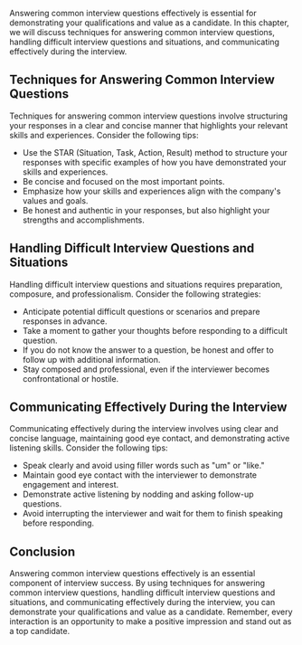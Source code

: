 
Answering common interview questions effectively is essential for demonstrating your qualifications and value as a candidate. In this chapter, we will discuss techniques for answering common interview questions, handling difficult interview questions and situations, and communicating effectively during the interview.

Techniques for Answering Common Interview Questions
---------------------------------------------------

Techniques for answering common interview questions involve structuring your responses in a clear and concise manner that highlights your relevant skills and experiences. Consider the following tips:

* Use the STAR (Situation, Task, Action, Result) method to structure your responses with specific examples of how you have demonstrated your skills and experiences.
* Be concise and focused on the most important points.
* Emphasize how your skills and experiences align with the company's values and goals.
* Be honest and authentic in your responses, but also highlight your strengths and accomplishments.

Handling Difficult Interview Questions and Situations
-----------------------------------------------------

Handling difficult interview questions and situations requires preparation, composure, and professionalism. Consider the following strategies:

* Anticipate potential difficult questions or scenarios and prepare responses in advance.
* Take a moment to gather your thoughts before responding to a difficult question.
* If you do not know the answer to a question, be honest and offer to follow up with additional information.
* Stay composed and professional, even if the interviewer becomes confrontational or hostile.

Communicating Effectively During the Interview
----------------------------------------------

Communicating effectively during the interview involves using clear and concise language, maintaining good eye contact, and demonstrating active listening skills. Consider the following tips:

* Speak clearly and avoid using filler words such as "um" or "like."
* Maintain good eye contact with the interviewer to demonstrate engagement and interest.
* Demonstrate active listening by nodding and asking follow-up questions.
* Avoid interrupting the interviewer and wait for them to finish speaking before responding.

Conclusion
----------

Answering common interview questions effectively is an essential component of interview success. By using techniques for answering common interview questions, handling difficult interview questions and situations, and communicating effectively during the interview, you can demonstrate your qualifications and value as a candidate. Remember, every interaction is an opportunity to make a positive impression and stand out as a top candidate.

